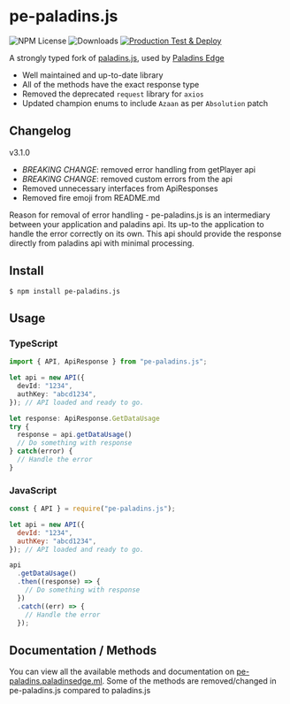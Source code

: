 # pe-paladins.js

![NPM License](https://img.shields.io/npm/l/pe-paladins.js.svg?style=flat) 
![Downloads](https://img.shields.io/npm/dm/pe-paladins.js.svg?style=flat)
[![Production Test & Deploy](https://github.com/tusharlock10/pe-paladins.js/actions/workflows/production-deploy.yml/badge.svg)](https://github.com/tusharlock10/pe-paladins.js/actions/workflows/production-deploy.yml)

A strongly typed fork of [paladins.js](https://www.npmjs.com/package/paladins.js), used by [Paladins Edge](https://paladinsedge.ml)

- Well maintained and up-to-date library
- All of the methods have the exact response type
- Removed the deprecated `request` library for `axios`
- Updated champion enums to include `Azaan` as per `Absolution` patch

## Changelog

v3.1.0
- *BREAKING CHANGE*: removed error handling from getPlayer api
- *BREAKING CHANGE*: removed custom errors from the api
- Removed unnecessary interfaces from ApiResponses
- Removed fire emoji from README.md

Reason for removal of error handling - pe-paladins.js is an intermediary between your application and paladins api. Its up-to the application to handle the error correctly on its own. This api should provide the response directly from paladins api with minimal processing. 


## Install

```
$ npm install pe-paladins.js
```

## Usage

### TypeScript

```typescript
import { API, ApiResponse } from "pe-paladins.js";

let api = new API({
  devId: "1234",
  authKey: "abcd1234",
}); // API loaded and ready to go.

let response: ApiResponse.GetDataUsage
try {
  response = api.getDataUsage()
  // Do something with response
} catch(error) {
  // Handle the error
}
```

### JavaScript

```javascript
const { API } = require("pe-paladins.js");

let api = new API({
  devId: "1234",
  authKey: "abcd1234",
}); // API loaded and ready to go.

api
  .getDataUsage()
  .then((response) => {
    // Do something with response
  })
  .catch((err) => {
    // Handle the error
  });
```

## Documentation / Methods

You can view all the available methods and documentation on [pe-paladins.paladinsedge.ml](https://pe-paladins.paladinsedge.ml/). Some of the methods are removed/changed in pe-paladins.js compared to paladins.js
